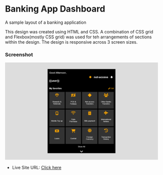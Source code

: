 # Banking App Dashboard
A sample layout of a banking application

This design was created using HTML and CSS. A combination of CSS grid and Flexbox(mostly CSS grid) was used for teh arrangements of sections within the design. The design is responsive across 3 screen sizes.

### Screenshot

![Desktop screenshot](./Screenshot.png)

- Live Site URL: [Click here](https://kb-jr.github.io/Banking-App-Dashboard/)
